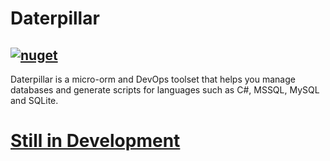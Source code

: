 # Daterpillar 

[![nuget](https://img.shields.io/nuget/v/Daterpillar.svg?maxAge=2592000?style=flat-square)](https://www.nuget.org/packages/Daterpillar)
----------

Daterpillar is a micro-orm and DevOps toolset that helps you manage databases and generate scripts for languages such as C#, MSSQL, MySQL and SQLite.

# [Still in Development](https://github.com/Ackara/Daterpillar/edit/development/README.md)
